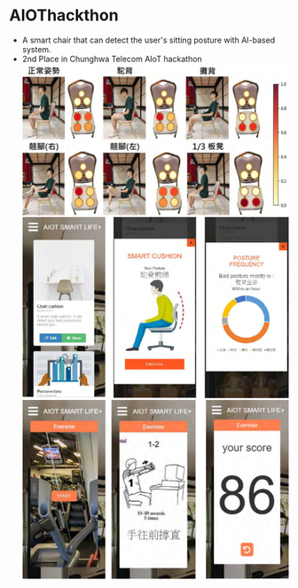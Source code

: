 # AIOThackthon
* A smart chair that can detect the user's sitting posture with AI-based system.
* 2nd Place in Chunghwa Telecom AIoT hackathon
![image](https://github.com/luben3485/AIOThackthon-Web/blob/master/pic01.png)
![image](https://github.com/luben3485/AIOThackthon-Web/blob/master/pic02.png)
![image](https://github.com/luben3485/AIOThackthon-Web/blob/master/pic03.png)
